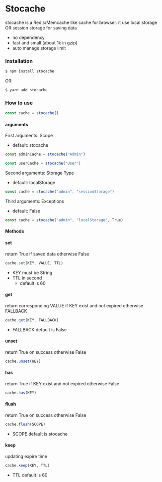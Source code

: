 # Stocache

stocache is a Redis/Memcache like cache for browser. it use local storage OR session storage for saving data

-   no dependency
-   fast and small (about 1k in gzip)
-   auto manage storage limit

### Installation

```sh
$ npm install stocache
```

OR

```sh
$ yarn add stocache
```

### How to use

```javascript
const cache = stocache()
```

#### arguments

First arguments: Scope

-   default: stocache

```javascript
const adminCache = stocache("Admin")
```

```javascript
const userCache = stocache("User")
```

Second arguments: Storage Type

-   default: localStorage

```javascript
const cache = stocache("admin", "sessionStorage")
```

Third arguments: Exceptions

-   default: False

```javascript
const cache = stocache("admin", "localStorage", True)
```

#### Methods

#### set

return True if saved data otherwise False

```javascript
cache.set(KEY, VALUE, TTL)
```

-   KEY must be String
-   TTL in second
    -   default is 60

#### get

return corresponding VALUE if KEY exist and not expired otherwise FALLBACK

```javascript
cache.get(KEY, FALLBACK)
```

-   FALLBACK default is False

#### unset

return True on success otherwise False

```javascript
cache.unset(KEY)
```

#### has

return True if KEY exist and not expired otherwise False

```javascript
cache.has(KEY)
```

#### flush

return True on success otherwise False

```javascript
cache.flush(SCOPE)
```

-   SCOPE default is stocache

#### keep

updating expire time

```javascript
cache.keep(KEY, TTL)
```

-   TTL default is 60
